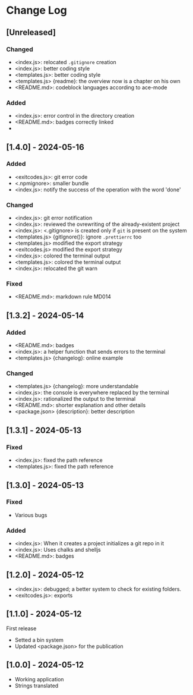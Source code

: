 # Change Log

<!--
## [Unreleased] | [major.minor.patch] - yyyy-mm-dd

### Added | Fixed | Changed | Removed | Deprecated | Security

- filename {section}: description

(example: https://gist.github.com/ThornDuke/64da76cd4a56b16492d5101691f6108f)
-->

## [Unreleased]

### Changed

- <index.js>: relocated `.gitignore` creation
- <index.js>: better coding style
- <templates.js>: better coding style
- <templates.js> {readme}: the overview now is a chapter on his own
- <README.md>: codeblock languages according to ace-mode

### Added

- <index.js>: error control in the directory creation
- <README.md>: badges correctly linked
- <LICENCE>

## [1.4.0] - 2024-05-16

### Added

- <exitcodes.js>: git error code
- <.npmignore>: smaller bundle
- <index.js>: notify the success of the operation with the word 'done'

### Changed

- <index.js>: git error notification
- <index.js>: reviewed the ovrewriting of the already-existent project
- <index.js>: <.gitignore> is created only if `git` is present on the system
- <templates.js> {gitIgnore()}: ignore `.prettierrc` too
- <templates.js> modified the export strategy
- <exitcodes.js> modified the export strategy
- <index.js>: colored the terminal output
- <templates.js>: colored the terminal output
- <index.js>: relocated the git warn

### Fixed

- <README.md>: markdown rule MD014

## [1.3.2] - 2024-05-14

### Added

- <README.md>: badges
- <index.js>: a helper function that sends errors to the terminal
- <templates.js> {changelog}: online example

### Changed

- <templates.js> {changelog}: more understandable
- <index.js>: the console is everywhere replaced by the terminal
- <index.js>: rationalized the output to the terminal
- <README.md>: shorter explanation and other details
- <package.json> {description}: better description

## [1.3.1] - 2024-05-13

### Fixed

- <index.js>: fixed the path reference
- <templates.js>: fixed the path reference

## [1.3.0] - 2024-05-13

### Fixed

- Various bugs

### Added

- <index.js>: When it creates a project initializes a git repo in it
- <index.js>: Uses chalks and shelljs
- <README.md>: badges

## [1.2.0] - 2024-05-12

- <index.js>: debugged; a better system to check for existing folders.
- <exitcodes.js>: exports

## [1.1.0] - 2024-05-12

First release

- Setted a bin system
- Updated <package.json> for the publication

## [1.0.0] - 2024-05-12

- Working application
- Strings translated
